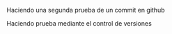 Haciendo una segunda prueba de un commit en github

Haciendo prueba mediante el control de versiones